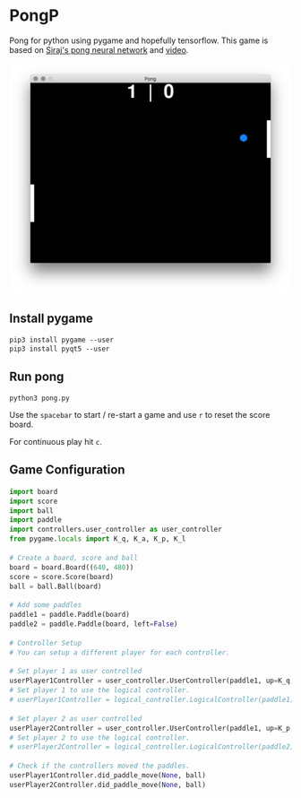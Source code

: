 # PongP
Pong for python using pygame and hopefully tensorflow. This game is
based on [Siraj's pong neural network](https://github.com/llSourcell/pong_neural_network_live)
and [video](https://youtu.be/Hqf__FlRlzg).

![alt text](notes/pong.png "PongP")

## Install pygame
```commandline
pip3 install pygame --user
pip3 install pyqt5 --user
```

## Run pong
```commandline
python3 pong.py
```

Use the `spacebar` to start / re-start a game and use `r` to reset the score board.

For continuous play hit `c`.

## Game Configuration
```python
import board
import score
import ball
import paddle
import controllers.user_controller as user_controller
from pygame.locals import K_q, K_a, K_p, K_l

# Create a board, score and ball
board = board.Board((640, 480))
score = score.Score(board)
ball = ball.Ball(board)

# Add some paddles
paddle1 = paddle.Paddle(board)
paddle2 = paddle.Paddle(board, left=False)

# Controller Setup
# You can setup a different player for each controller.

# Set player 1 as user controlled
userPlayer1Controller = user_controller.UserController(paddle1, up=K_q, down=K_a)
# Set player 1 to use the logical controller.
# userPlayer1Controller = logical_controller.LogicalController(paddle1)

# Set player 2 as user controlled
userPlayer2Controller = user_controller.UserController(paddle1, up=K_p, down=K_l)
# Set player 2 to use the logical controller.
# userPlayer2Controller = logical_controller.LogicalController(paddle2)

# Check if the controllers moved the paddles.
userPlayer1Controller.did_paddle_move(None, ball)
userPlayer2Controller.did_paddle_move(None, ball)
```